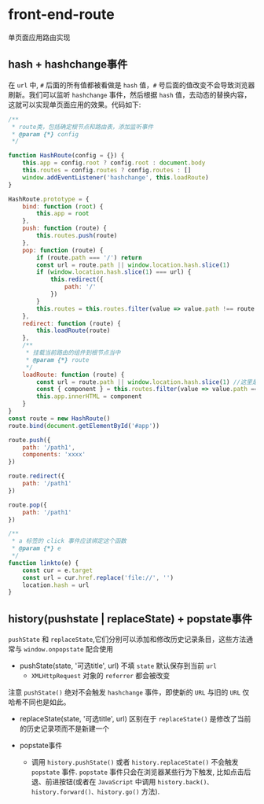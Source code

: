 # front-end-route
单页面应用路由实现

## hash + hashchange事件
在 `url` 中, `#` 后面的所有值都被看做是 `hash` 值，`#` 号后面的值改变不会导致浏览器刷新。我们可以监听 `hashchange` 事件，然后根据 `hash` 值，去动态的替换内容，这就可以实现单页面应用的效果。代码如下:
```javascript
/**
 * route类，包括确定根节点和路由表，添加监听事件
 * @param {*} config 
 */

function HashRoute(config = {}) {
    this.app = config.root ? config.root : document.body
    this.routes = config.routes ? config.routes : []
    window.addEventListener('hashchange', this.loadRoute)
}

HashRoute.prototype = {
    bind: function (root) {
        this.app = root
    },
    push: function (route) {
        this.routes.push(route)
    },
    pop: function (route) {
        if (route.path === '/') return
        const url = route.path || window.location.hash.slice(1)
        if (window.location.hash.slice(1) === url) {
            this.redirect({
                path: '/'
            })
        }
        this.routes = this.routes.filter(value => value.path !== route.path)
    },
    redirect: function (route) {
        this.loadRoute(route)
    },
    /**
     * 挂载当前路由的组件到根节点当中
     * @param {*} route 
     */
    loadRoute: function (route) {
        const url = route.path || window.location.hash.slice(1) //这里是关键,取得 hash 后面的路径
        const { component } = this.routes.filter(value => value.path === url)[0]
        this.app.innerHTML = component
    }
}
const route = new HashRoute()
route.bind(document.getElementById('#app'))

route.push({
    path: '/path1',
    components: 'xxxx'
})

route.redirect({
    path: '/path1'
})

route.pop({
    path: '/path1'
})

/**
 * a 标签的 click 事件应该绑定这个函数
 * @param {*} e 
 */
function linkto(e) {
    const cur = e.target
    const url = cur.href.replace('file://', '')
    location.hash = url
}
```

## history(pushstate | replaceState) + popstate事件
`pushState` 和 `replaceState`,它们分别可以添加和修改历史记录条目，这些方法通常与 `window.onpopstate` 配合使用
- pushState(state, '可选title', url) 不填 `state` 默认保存到当前 `url`
  - `XMLHttpRequest` 对象的 `referrer` 都会被改变
 
注意 `pushState()` 绝对不会触发 `hashchange` 事件，即使新的 `URL` 与旧的 `URL` 仅哈希不同也是如此。

- replaceState(state, '可选title', url)  区别在于 `replaceState()`  是修改了当前的历史记录项而不是新建一个
 
- popstate事件
  - 调用 `history.pushState()` 或者 `history.replaceState()` 不会触发 `popstate` 事件. `popstate` 事件只会在浏览器某些行为下触发, 比如点击后退、前进按钮(或者在 `JavaScript` 中调用 `history.back()、history.forward()、history.go()` 方法).
